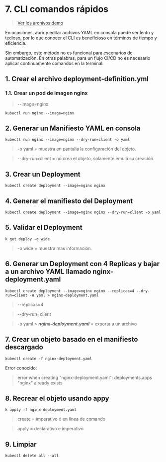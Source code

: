 # 7. CLI comandos rápidos <!-- omit in TOC -->

> [Ver los archivos demo](./kubelabs-files-demo)

En ocasiones, abrir y editar archivos YAML en consola puede ser lento y tedioso, por lo que conocer el CLI es beneficioso en términos de tiempo y eficiencia.

Sin embargo, este método no es funcional para escenarios de automatización. En otras palabras, para un flujo CI/CD no es necesario aplicar continuamente comandos en la terminal.

## 1. Crear el archivo deployment-definition.yml

### 1.1. Crear un pod de imagen nginx
> --image=nginx

```vim
kubectl run nginx --image=nginx
```

## 2. Generar un Manifiesto YAML en consola

```vim
kubectl run nginx --image=nginx --dry-run=client -o yaml
```
> -o yaml = muestra en pantalla la configuración del objeto.

> --dry-run=client = no crea el objeto, solamente emula su creación.

## 3. Crear un Deployment
```vim
kubectl create deployment --image=nginx nginx
```

## 4. Generar el manifiesto del Deployment
```vim
kubectl create deployment --image=nginx nginx --dry-run=client -o yaml
```
## 5. Validar el Deployment
```vim
k get deploy -o wide
```
> -o wide = muestra mas información.

## 6. Generar un Deployment con 4 Replicas y bajar a un archivo YAML llamado nginx-deployment.yaml

```vim
kubectl create deployment --image=nginx nginx --replicas=4 --dry-run=client -o yaml > nginx-deployment.yaml
```
> --replicas=4

> --dry-run=client

> -o yaml > ***nginx-deployment.yaml*** = exporta a un archivo

## 7. Crear un objeto basado en el manifiesto descargado
```vim
kubectl create -f nginx-deployment.yaml
```
Error conocido:
> error when creating "nginx-deployment.yaml": deployments.apps "nginx" already exists

## 8. Recrear el objeto usando appy
```vim
k apply -f nginx-deployment.yaml
```

> create = imperativo ó en línea de comando

> apply = declarativo e imperativo

## 9. Limpiar
```k
kubectl delete all --all
```
